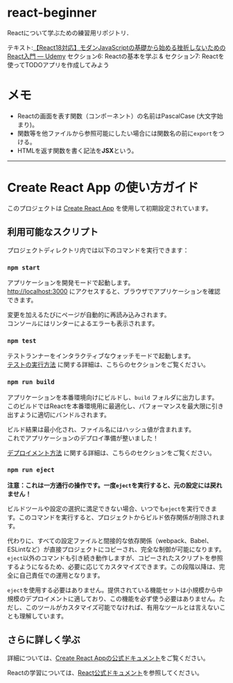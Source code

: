 # react-beginner
Reactについて学ぶための練習用リポジトリ．

テキスト:[【React18対応】モダンJavaScriptの基礎から始める挫折しないためのReact入門 ― Udemy](https://www.udemy.com/course/modern_javascipt_react_beginner/?couponCode=ACCAGE0923) セクション6: Reactの基本を学ぶ & セクション7: Reactを使ってTODOアプリを作成してみよう

# メモ
- Reactの画面を表す関数（コンポーネント）の名前はPascalCase (大文字始まり)。
- 関数等を他ファイルから参照可能にしたい場合には関数名の前に`export`をつける。
- HTMLを返す関数を書く記法を**JSX**という。

---

# Create React App の使い方ガイド

このプロジェクトは [Create React App](https://github.com/facebook/create-react-app) を使用して初期設定されています。

## 利用可能なスクリプト

プロジェクトディレクトリ内では以下のコマンドを実行できます：

### `npm start`

アプリケーションを開発モードで起動します。\
[http://localhost:3000](http://localhost:3000) にアクセスすると、ブラウザでアプリケーションを確認できます。

変更を加えるたびにページが自動的に再読み込みされます。\
コンソールにはリンターによるエラーも表示されます。

### `npm test`

テストランナーをインタラクティブなウォッチモードで起動します。\
[テストの実行方法](https://facebook.github.io/create-react-app/docs/running-tests) に関する詳細は、こちらのセクションをご覧ください。

### `npm run build`

アプリケーションを本番環境向けにビルドし、`build` フォルダに出力します。\
このビルドではReactを本番環境用に最適化し、パフォーマンスを最大限に引き出すように適切にバンドルされます。

ビルド結果は最小化され、ファイル名にはハッシュ値が含まれます。\
これでアプリケーションのデプロイ準備が整いました！

[デプロイメント方法](https://facebook.github.io/create-react-app/docs/deployment) に関する詳細は、こちらのセクションをご覧ください。

### `npm run eject`

**注意：これは一方通行の操作です。一度`eject`を実行すると、元の設定には戻れません！**

ビルドツールや設定の選択に満足できない場合、いつでも`eject`を実行できます。このコマンドを実行すると、プロジェクトからビルド依存関係が削除されます。

代わりに、すべての設定ファイルと間接的な依存関係（webpack、Babel、ESLintなど）が直接プロジェクトにコピーされ、完全な制御が可能になります。`eject`以外のコマンドも引き続き動作しますが、コピーされたスクリプトを参照するようになるため、必要に応じてカスタマイズできます。この段階以降は、完全に自己責任での運用となります。

`eject`を使用する必要はありません。提供されている機能セットは小規模から中規模のデプロイメントに適しており、この機能を必ず使う必要はありません。ただし、このツールがカスタマイズ可能でなければ、有用なツールとは言えないことも理解しています。

## さらに詳しく学ぶ

詳細については、[Create React Appの公式ドキュメント](https://facebook.github.io/create-react-app/docs/getting-started)をご覧ください。

Reactの学習については、[React公式ドキュメント](https://reactjs.org/)を参照してください。
